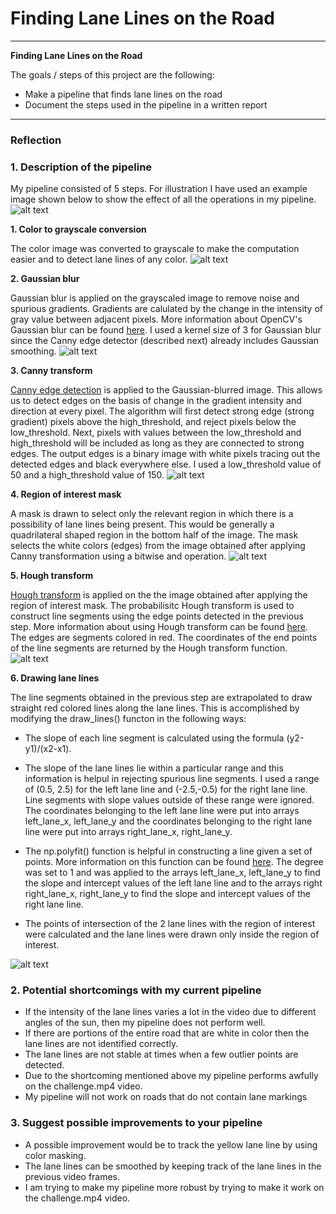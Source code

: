 # **Finding Lane Lines on the Road** 

---

**Finding Lane Lines on the Road**

The goals / steps of this project are the following:
* Make a pipeline that finds lane lines on the road
* Document the steps used in the pipeline in a written report


[//]: # (Image References)

[image1]: ./examples/writeup_images/solidWhiteRight.jpg "Original image"
[image2]: ./examples/writeup_images/grayscale.jpg "Grayscale"
[image3]: ./examples/writeup_images/Gaussian_blur.jpg "Gaussian blur"
[image4]: ./examples/writeup_images/Canny_edges.jpg "Canny edges"
[image5]: ./examples/writeup_images/masked_image.jpg "Canny edges in the region of interest"
[image6]: ./examples/writeup_images/line_edges.jpg "Hough line segments"
[image7]: ./examples/writeup_images/lane_lines.jpg "Lane Lines"


---

### Reflection

### 1. Description of the pipeline

My pipeline consisted of 5 steps. For illustration I have used an example image shown below to show the effect of all the operations in my pipeline.
![alt text][image1]

**1. Color to grayscale conversion**

The color image was converted to grayscale to make the computation easier and to detect lane lines of any color.
![alt text][image2]

**2. Gaussian blur**

Gaussian blur is applied on the grayscaled image to remove noise and spurious gradients. Gradients are calulated by the change in the intensity of gray value between adjacent pixels. More information about OpenCV's Gaussian blur can be found [here](http://docs.opencv.org/2.4/modules/imgproc/doc/filtering.html?highlight=gaussianblur#gaussianblur). I used a kernel size of 3 for Gaussian blur since the Canny edge detector (described next) already includes Gaussian smoothing.
![alt text][image3]

**3. Canny transform**

[Canny edge detection](http://docs.opencv.org/trunk/da/d22/tutorial_py_canny.html) is applied to the Gaussian-blurred image. This allows us to detect edges on the basis of change in the gradient intensity and direction at every pixel. The algorithm will first detect strong edge (strong gradient) pixels above the high\_threshold, and reject pixels below the low\_threshold. Next, pixels with values between the low\_threshold and high\_threshold will be included as long as they are connected to strong edges. The output edges is a binary image with white pixels tracing out the detected edges and black everywhere else. I used a low\_threshold value of 50 and a high\_threshold value of 150.
![alt text][image4]

**4. Region of interest mask**

A mask is drawn to select only the relevant region in which there is a possibility of lane lines being present. This would be generally a quadrilateral shaped region in the bottom half of the image. The mask selects the white colors (edges) from the image obtained after applying Canny transformation using a bitwise and operation.
![alt text][image5]

**5. Hough transform**

[Hough transform](https://alyssaq.github.io/2014/understanding-hough-transform/) is applied on the the image obtained after applying the region of interest mask. The probabilisitc Hough transform is used to construct line segments using the edge points detected in the previous step. More information about using Hough transform can be found [here](http://docs.opencv.org/3.0-beta/doc/py_tutorials/py_imgproc/py_houghlines/py_houghlines.html). The edges are segments colored in red. The coordinates of the end points of the line segments are returned by the Hough transform function. 
![alt text][image6]

**6. Drawing lane lines**

The line segments obtained in the previous step are extrapolated to draw straight red colored lines along the lane lines. This is accomplished by modifying the draw\_lines() functon in the following ways:

* The slope of each line segment is calculated using the formula (y2-y1)/(x2-x1).

* The slope of the lane lines lie within a particular range and this information is helpul in rejecting spurious line segments. I used a range of (0.5, 2.5) for the left lane line and (-2.5,-0.5) for the right lane line. Line segments with slope values outside of these range were ignored. The coordinates belonging to the left lane line were put into arrays left\_lane\_x, left\_lane\_y and the coordinates belonging to the right lane line were put into arrays right\_lane\_x, right\_lane\_y.

* The np.polyfit() function is helpful in constructing a line given a set of points. More information on this function can be found [here](https://docs.scipy.org/doc/numpy/reference/generated/numpy.polyfit.html). The degree was set to 1 and was applied to the arrays left\_lane\_x, left\_lane\_y to find the slope and intercept values of the left lane line and to the arrays right right\_lane\_x, right\_lane\_y to find the slope and intercept values of the right lane line.

* The points of intersection of the 2 lane lines with the region of interest were calculated and the lane lines were drawn only inside the region of interest.

![alt text][image7]

### 2. Potential shortcomings with my current pipeline

* If the intensity of the lane lines varies a lot in the video due to different angles of the sun, then my pipeline does not perform well.
* If there are portions of the entire road that are white in color then the lane lines are not identified correctly.
* The lane lines are not stable at times when a few outlier points are detected.
* Due to the shortcoming mentioned above my pipeline performs awfully on the challenge.mp4 video.
* My pipeline will not work on roads that do not contain lane markings 


### 3. Suggest possible improvements to your pipeline

* A possible improvement would be to track the yellow lane line by using color masking.
* The lane lines can be smoothed by keeping track of the lane lines in the previous video frames.
* I am trying to make my pipeline more robust by trying to make it work on the challenge.mp4 video.
